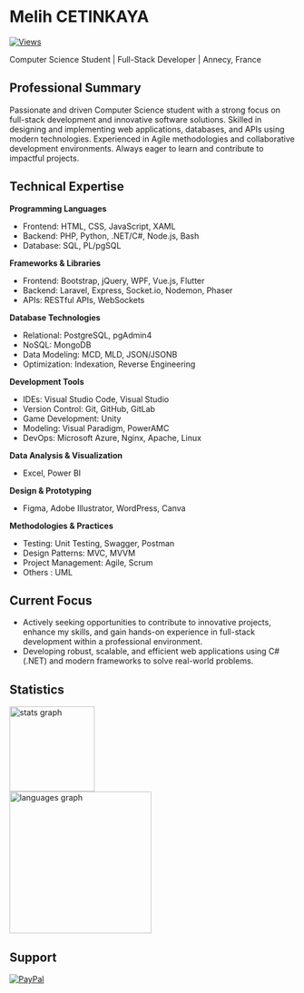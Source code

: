 # Melih CETINKAYA

[![Views](https://komarev.com/ghpvc/?username=melih0132&color=blue&style=flat-square&label=Profile+Views)](https://github.com/melih0132)

Computer Science Student | Full-Stack Developer | Annecy, France

## Professional Summary

Passionate and driven Computer Science student with a strong focus on full-stack development and innovative software solutions. Skilled in designing and implementing web applications, databases, and APIs using modern technologies. Experienced in Agile methodologies and collaborative development environments. Always eager to learn and contribute to impactful projects.

## Technical Expertise

**Programming Languages**
- Frontend: HTML, CSS, JavaScript, XAML
- Backend: PHP, Python, .NET/C#, Node.js, Bash
- Database: SQL, PL/pgSQL

**Frameworks & Libraries**
- Frontend: Bootstrap, jQuery, WPF, Vue.js, Flutter
- Backend: Laravel, Express, Socket.io, Nodemon, Phaser
- APIs: RESTful APIs, WebSockets

**Database Technologies**
- Relational: PostgreSQL, pgAdmin4
- NoSQL: MongoDB
- Data Modeling: MCD, MLD, JSON/JSONB
- Optimization: Indexation, Reverse Engineering

**Development Tools**
- IDEs: Visual Studio Code, Visual Studio
- Version Control: Git, GitHub, GitLab
- Game Development: Unity
- Modeling: Visual Paradigm, PowerAMC
- DevOps: Microsoft Azure, Nginx, Apache, Linux

**Data Analysis & Visualization**
- Excel, Power BI

**Design & Prototyping**
- Figma, Adobe Illustrator, WordPress, Canva

**Methodologies & Practices**
- Testing: Unit Testing, Swagger, Postman
- Design Patterns: MVC, MVVM
- Project Management: Agile, Scrum
- Others : UML

## Current Focus

- Actively seeking opportunities to contribute to innovative projects, enhance my skills, and gain hands-on experience in full-stack development within a professional environment.
- Developing robust, scalable, and efficient web applications using C# (.NET) and modern frameworks to solve real-world problems.

## Statistics

<div>
  <img src="https://github-readme-stats.vercel.app/api?username=melih0132&hide=contribs,prs&theme=dark" height="150" alt="stats graph"  />
  <br>
  <img src="https://github-readme-stats.vercel.app/api/top-langs?username=melih0132&theme=dark" height="250" alt="languages graph"  />
</div>

###

## Support

[![PayPal](https://img.shields.io/badge/PayPal-00457C?style=for-the-badge&logo=paypal&logoColor=white)](https://paypal.me/melih0132)
